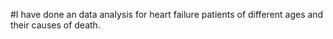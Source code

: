 #I have done an data analysis for heart failure patients of different ages and their causes of death.
